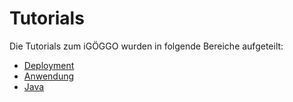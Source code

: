 
# Tutorials 

Die Tutorials zum iGÖGGO wurden in folgende Bereiche aufgeteilt: 

+ [Deployment](./tutorials/deployment/index.md)
+ [Anwendung](./tutorials/app/index.md)
+ [Java](./tutorials/java/index.md)
